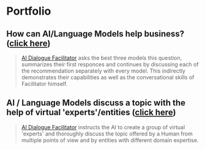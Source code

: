 # Portfolio
## How can AI/Language Models help business? ([click here](https://github.com/ai-dialogue-facilitator/how-can-ai-help-business))
> [AI Dialogue Facilitator](https://github.com/alxfed) asks the best three models this question, summarizes their first responces and continues by discussing each of the recommendation separately with every model. This indirectly demonstrates their capabilities as well as the conversational skills of Facilitator himself.

## AI / Language Models discuss a topic with the help of virtual 'experts'/entities ([click here](https://github.com/ai-dialogue-facilitator/discussion-with-experts))
> [AI Dialogue Facilitator](https://github.com/alxfed) instructs the AI to create a group of virtual 'experts' and thoroughly discuss the topic offered by a Human from multiple points of view and by entities with different domain expertise.

